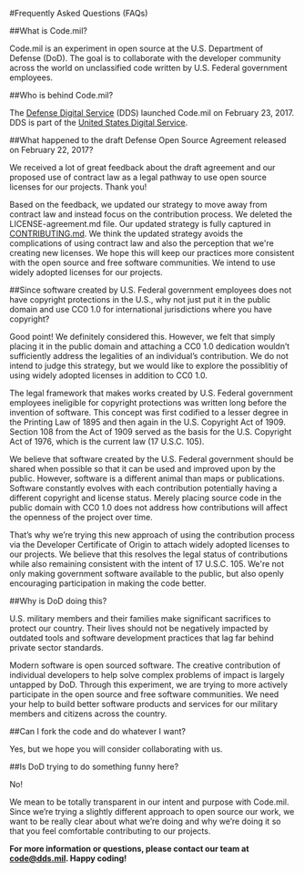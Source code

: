 #Frequently Asked Questions (FAQs)

##What is Code.mil?

Code.mil is an experiment in open source at the U.S. Department of Defense (DoD). The goal is to collaborate with the developer community across the world on unclassified code written by U.S. Federal government employees. 

##Who is behind Code.mil?

The [Defense Digital Service](https://dds.mil) (DDS) launched Code.mil on February 23, 2017. DDS is part of the [United States Digital Service](https://usds.gov).

##What happened to the draft Defense Open Source Agreement released on February 22, 2017?

We received a lot of great feedback about the draft agreement and our proposed use of contract law as a legal pathway to use open source licenses for our projects. Thank you! 

Based on the feedback, we updated our strategy to move away from contract law and instead focus on the contribution process. We deleted the LICENSE-agreement.md file. Our updated strategy is fully captured in [CONTRIBUTING.md](/Proposal/CONTRIBUTING.md). We think the updated strategy avoids the complications of using contract law and also the perception that we're creating new licenses. We hope this will keep our practices more consistent with the open source and free software communities. We intend to use widely adopted licenses for our projects.

##Since software created by U.S. Federal government employees does not have copyright protections in the U.S., why not just put it in the public domain and use CC0 1.0 for international jurisdictions where you have copyright?

Good point! We definitely considered this. However, we felt that simply placing it in the public domain and attaching a CC0 1.0 dedication wouldn’t sufficiently address the legalities of an individual’s contribution. We do not intend to judge this strategy, but we would like to explore the possiblitiy of using widely adopted licenses in addition to CC0 1.0.

The legal framework that makes works created by U.S. Federal government employees ineligible for copyright protections was written long before the invention of software. This concept was first codified to a lesser degree in the Printing Law of 1895 and then again in the U.S. Copyright Act of 1909. Section 108 from the Act of 1909 served as the basis for the U.S. Copyright Act of 1976, which is the current law (17 U.S.C. 105). 

We believe that software created by the U.S. Federal government should be shared when possible so that it can be used and improved upon by the public. However, software is a different animal than maps or publications. Software constantly evolves with each contribution potentially having a different copyright and license status. Merely placing source code in the public domain with CC0 1.0 does not address how contributions will affect the openness of the project over time.

That’s why we’re trying this new approach of using the contribution process via the Developer Certificate of Origin to attach widely adopted licenses to our projects. We believe that this resolves the legal status of contributions while also remaining consistent with the intent of 17 U.S.C. 105. We're not only making government software available to the public, but also openly encouraging participation in making the code better.

##Why is DoD doing this?

U.S. military members and their families make significant sacrifices to protect our country. Their lives should not be negatively impacted by outdated tools and software development practices that lag far behind private sector standards.

Modern software is open sourced software. The creative contribution of individual developers to help solve complex problems of impact is largely untapped by DoD. Through this experiment, we are trying to more actively participate in the open source and free software communities. We need your help to build better software products and services for our military members and citizens across the country.

##Can I fork the code and do whatever I want?

Yes, but we hope you will consider collaborating with us.

##Is DoD trying to do something funny here?

No!

We mean to be totally transparent in our intent and purpose with Code.mil. Since we’re trying a slightly different approach to open source our work, we want to be really clear about what we’re doing and why we’re doing it so that you feel comfortable contributing to our projects.


**For more information or questions, please contact our team at code@dds.mil. Happy coding!**
